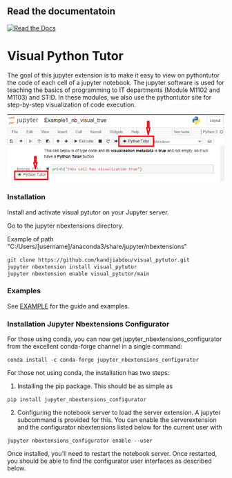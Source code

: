 ## Read the documentatoin
[![Read the Docs](https://img.shields.io/readthedocs/pip)](https://github.com/kandjiabdou/visual_pytutor/wiki)
# Visual Python Tutor
The goal of this jupyter extension is to make it easy to view on pythontutor the code of each cell of a jupyter notebook.
The jupyter software is used for teaching the basics of programming to IT departments (Module M1102 and M1103) and STID. In these modules, we also use the pythontutor site for step-by-step visualization of code execution.

![Image description](icon-description.png)

### Installation
Install and activate visual pytutor on your Jupyter server.

Go to the jupyter nbextensions directory.

Example of path "C:/Users/\[username]/anaconda3/share/jupyter/nbextensions"
```
git clone https://github.com/kandjiabdou/visual_pytutor.git
jupyter nbextension install visual_pytutor
jupyter nbextension enable visual_pytutor/main
```

### Examples
See [EXAMPLE](https://github.com/kandjiabdou/visual_pytutor/tree/master/Exemple) for the guide and examples.

### Installation Jupyter Nbextensions Configurator
For those using conda, you can now get jupyter_nbextensions_configurator from the excellent conda-forge channel in a single command:

```
conda install -c conda-forge jupyter_nbextensions_configurator
```

For those not using conda, the installation has two steps:

1. Installing the pip package. This should be as simple as
```
pip install jupyter_nbextensions_configurator
```
2. Configuring the notebook server to load the server extension. A jupyter subcommand is provided for this. You can enable the serverextension and the configurator nbextensions listed below for the current user with
```
jupyter nbextensions_configurator enable --user
```
Once installed, you'll need to restart the notebook server. Once restarted, you should be able to find the configurator user interfaces as described below.